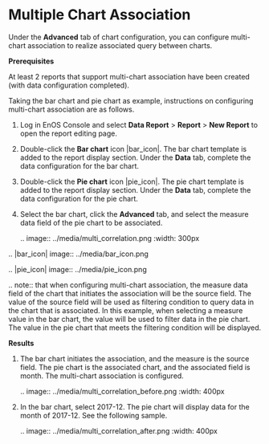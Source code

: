 # Multiple Chart Association

Under the **Advanced** tab of chart configuration, you can configure multi-chart association to realize associated query between charts.

**Prerequisites**

At least 2 reports that support multi-chart association have been created (with data configuration completed).

Taking the bar chart and pie chart as example, instructions on configuring multi-chart association are as follows.

1. Log in EnOS Console and select **Data Report** > **Report** > **New Report** to open the report editing page.

2. Double-click the **Bar chart** icon |bar_icon|. The bar chart template is added to the report display section. Under the **Data** tab, complete the data configuration for the bar chart.

3. Double-click the **Pie chart** icon |pie_icon|. The pie chart template is added to the report display section. Under the **Data** tab, complete the data configuration for the pie chart.

4. Select the bar chart, click the **Advanced** tab, and select the measure data field of the pie chart to be associated.

   .. image:: ../media/multi_correlation.png
      :width: 300px

.. |bar_icon| image:: ../media/bar_icon.png

.. |pie_icon| image:: ../media/pie_icon.png

.. note:: that when configuring multi-chart association, the measure data field of the chart that initiates the association will be the source field. The value of the source field will be used as filtering condition to query data in the chart that is associated. In this example, when selecting a measure value in the bar chart, the value will be used to filter data in the pie chart. The value in the pie chart that meets the filtering condition will be displayed.

**Results**

1. The bar chart initiates the association, and the measure is the source field. The pie chart is the associated chart, and the associated field is month. The multi-chart association is configured.

   .. image:: ../media/multi_correlation_before.png
      :width: 400px


2. In the bar chart, select 2017-12. The pie chart will display data for the month of 2017-12. See the following sample.

   .. image:: ../media/multi_correlation_after.png
      :width: 400px


<!--end-->

